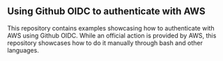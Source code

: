 ## Using Github OIDC to authenticate with AWS

This repository contains examples showcasing how to authenticate with
AWS using Github OIDC. While an official action is provided by AWS, this
repository showcases how to do it manually through bash and other languages.